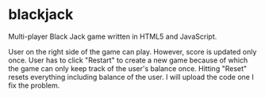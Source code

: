 blackjack
=========

Multi-player Black Jack game written in HTML5 and JavaScript. 


User on the right side of the game can play. However, score is updated only once. 
User has to click "Restart" to create a new game because of which the game can
only keep track of the user's balance once. Hitting "Reset" resets everything 
including balance of the user. I will upload the code one I fix the problem. 
